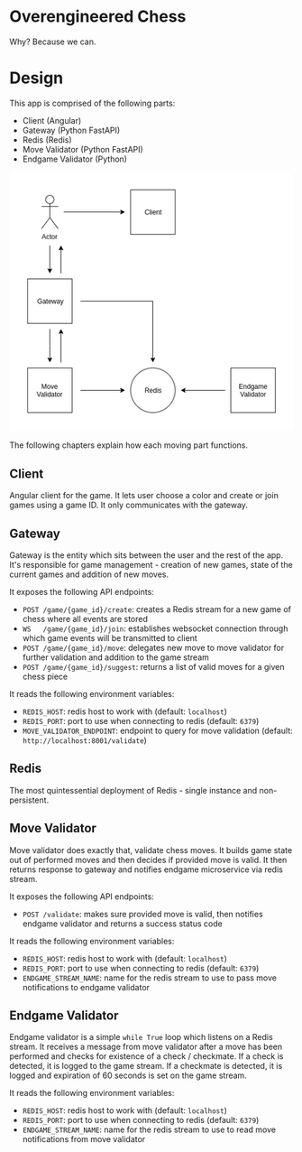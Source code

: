 Overengineered Chess
====================

Why? Because we can.

# Design

This app is comprised of the following parts:

- Client (Angular)
- Gateway (Python FastAPI)
- Redis (Redis)
- Move Validator (Python FastAPI)
- Endgame Validator (Python)

<p align="center">
  <img src="docs/diagram.png">
</p>

The following chapters explain how each moving part functions.

## Client

Angular client for the game. It lets user choose a color and create or join games using a game ID. It only communicates with the gateway.

## Gateway

Gateway is the entity which sits between the user and the rest of the app. It's responsible for game management - creation of new games, state of the current games and addition of new moves.

It exposes the following API endpoints:

- `POST /game/{game_id}/create`: creates a Redis stream for a new game of chess where all events are stored
- `WS   /game/{game_id}/join`: establishes websocket connection through which game events will be transmitted to client
- `POST /game/{game_id}/move`: delegates new move to move validator for further validation and addition to the game stream
- `POST /game/{game_id}/suggest`: returns a list of valid moves for a given chess piece

It reads the following environment variables:

- `REDIS_HOST`: redis host to work with (default: `localhost`)
- `REDIS_PORT`: port to use when connecting to redis (default: `6379`)
- `MOVE_VALIDATOR_ENDPOINT`: endpoint to query for move validation (default: `http://localhost:8001/validate`)

## Redis

The most quintessential deployment of Redis - single instance and non-persistent.

## Move Validator

Move validator does exactly that, validate chess moves. It builds game state out of performed moves and then decides if provided move is valid. It then returns response to gateway and notifies endgame microservice via redis stream.

It exposes the following API endpoints:

- `POST /validate`: makes sure provided move is valid, then notifies endgame validator and returns a success status code

It reads the following environment variables:

- `REDIS_HOST`: redis host to work with (default: `localhost`)
- `REDIS_PORT`: port to use when connecting to redis (default: `6379`)
- `ENDGAME_STREAM_NAME`: name for the redis stream to use to pass move notifications to endgame validator

## Endgame Validator

Endgame validator is a simple `while True` loop which listens on a Redis stream. It receives a message from move validator after a move has been performed and checks for existence of a check / checkmate. If a check is detected, it is logged to the game stream. If a checkmate is detected, it is logged and expiration of 60 seconds is set on the game stream.

It reads the following environment variables:

- `REDIS_HOST`: redis host to work with (default: `localhost`)
- `REDIS_PORT`: port to use when connecting to redis (default: `6379`)
- `ENDGAME_STREAM_NAME`: name for the redis stream to use to read move notifications from move validator
